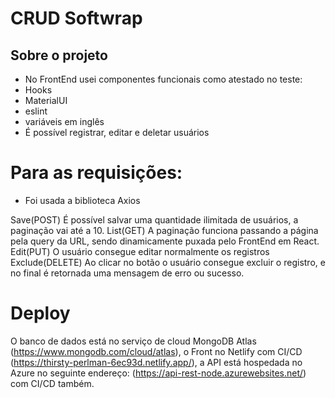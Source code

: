 # CRUD Softwrap
## Sobre o projeto
- No FrontEnd usei componentes funcionais como atestado no teste: 
- Hooks
-  MaterialUI
- eslint
- variáveis em inglês
- É possível registrar, editar e deletar usuários
# Para as requisições:
- Foi usada a biblioteca Axios 

Save(POST)
É possível salvar uma quantidade ilimitada de usuários, a paginação vai até a 10.
List(GET)
A paginação funciona passando a página pela query da URL, sendo dinamicamente puxada pelo FrontEnd em React.
Edit(PUT)
O usuário consegue editar normalmente os registros
Exclude(DELETE)
Ao clicar no botão o usuário consegue excluir o registro, e no final é retornada uma mensagem de erro ou sucesso.
# Deploy
O banco de dados está no serviço de cloud MongoDB Atlas (https://www.mongodb.com/cloud/atlas), o Front no Netlify com CI/CD (https://thirsty-perlman-6ec93d.netlify.app/), a API está hospedada no Azure no seguinte endereço:
(https://api-rest-node.azurewebsites.net/) com CI/CD também.



